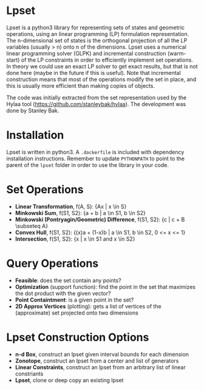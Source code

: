 # Lpset
Lpset is a python3 library for representing sets of states and geometric operations, using an linear programming (LP) formulation representation. The n-dimensional set of states is the orthogonal projection of all the LP variables (usually > n) onto n of the dimensions. Lpset uses a numerical linear programming solver (GLPK) and incremental construction (warm-start) of the LP constraints in order to efficiently implement set operations. In theory we could use an exact LP solver to get exact results, but that is not done here (maybe in the future if this is useful). Note that incremental construction means that most of the operations modify the set in place, and this is usually more efficient than making copies of objects.

The code was initially extracted from the set representation used by the Hylaa tool (https://github.com/stanleybak/hylaa). The development was done by Stanley Bak.

# Installation
Lpset is written in python3. A `.dockerfile` is included with dependency installation instructions. Remember to update `PYTHONPATH` to point to the parent of the `lpset` folder in order to use the library in your code.

# Set Operations
* **Linear Transformation**, f(A, S): {Ax | x \in S}
* **Minkowski Sum**, f(S1, S2): {a + b | a \in S1, b \in S2}
* **Minkowski (Pontryagin/Geometric) Difference**, f(S1, S2): {c | c + B \subseteq A}
* **Convex Hull**, f(S1, S2): {(x)a + (1-x)b | a \in S1, b \in S2, 0 <= x <= 1}
* **Intersection**, f(S1, S2): {x | x \in S1 and x \in S2}

# Query Operations
* **Feasible**: does the set contain any points?
* **Optimization** (support function): find the point in the set that maximizes the dot product with the given vector?
* **Point Containtment**: is a given point in the set?
* **2D Approx Vertices** (plotting): gets a list of vertices of the (approximate) set projected onto two dimensions

# Lpset Construction Options
* **n-d Box**, construct an lpset given interval bounds for each dimension
* **Zonotope**, construct an lpset from a center and list of generators
* **Linear Constraints**, construct an lpset from an arbitrary list of linear constriants
* **Lpset**, clone or deep copy an existing lpset
